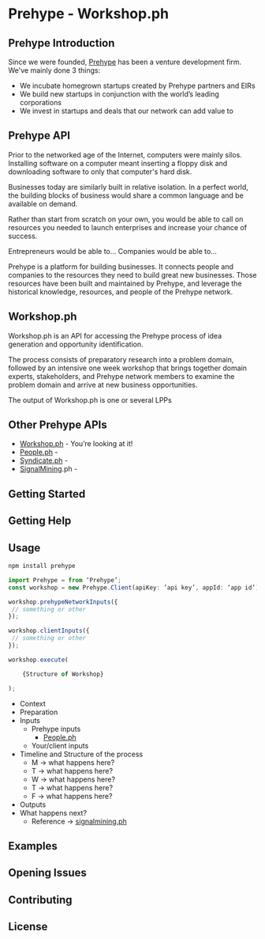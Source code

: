 # Prehype - Workshop.ph

## Prehype Introduction

Since we were founded, [Prehype](https://prehype.com) has been a venture development firm. We've mainly done 3 things:

* We incubate homegrown startups created by Prehype partners and EIRs
* We build new startups in conjunction with the world’s leading corporations
* We invest in startups and deals that our network can add value to

## Prehype API

Prior to the networked age of the Internet, computers were mainly silos. Installing software on a computer meant inserting a floppy disk and downloading software to only that computer's hard disk.

Businesses today are similarly built in relative isolation. In a perfect world, the building blocks of business would share a common language and be available on demand.

Rather than start from scratch on your own, you would be able to call on resources you needed to launch enterprises and increase your chance of success.

Entrepreneurs would be able to...
Companies would be able to...

Prehype is a platform for building businesses. It connects people and companies to the resources they need to build great new businesses. Those resources have been built and maintained by Prehype, and leverage the historical knowledge, resources, and people of the Prehype network.

## Workshop.ph

Workshop.ph is an API for accessing the Prehype process of idea generation and opportunity identification.

The process consists of preparatory research into a problem domain, followed by an intensive one week workshop that brings together domain experts, stakeholders, and Prehype network members to examine the problem domain and arrive at new business opportunities.

The output of Workshop.ph is one or several LPPs

## Other Prehype APIs

* [Workshop.ph](#) - You’re looking at it!
* [People.ph](#) -
* [Syndicate.ph](#) -
* [SignalMining](#).ph -

## Getting Started

## Getting Help

## Usage

```sh
npm install prehype
```

```js
import Prehype = from ‘Prehype’;
const workshop = new Prehype.Client(apiKey: ’api key’, appId: ‘app id’);

workshop.prehypeNetworkInputs({
 // something or other
});

workshop.clientInputs({
 // something or other
});

workshop.execute(

	{Structure of Workshop}

);
```

* Context
* Preparation
* Inputs
    * Prehype inputs
      * [People.ph](#)
    * Your/client inputs
* Timeline and Structure of the process
    * M -> what happens here?
    * T -> what happens here?
    * W -> what happens here?
    * T -> what happens here?
    * F -> what happens here?
* Outputs
* What happens next?
    * Reference -> [signalmining.ph](#)

## Examples

## Opening Issues

## Contributing

## License
